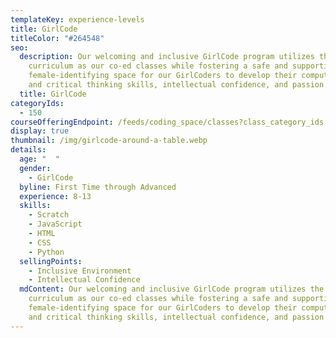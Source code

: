 ```yaml
---
templateKey: experience-levels
title: GirlCode
titleColor: "#264548"
seo:
  description: Our welcoming and inclusive GirlCode program utilizes the same
    curriculum as our co-ed classes while fostering a safe and supportive
    female-identifying space for our GirlCoders to develop their computational
    and critical thinking skills, intellectual confidence, and passion for STEM.
  title: GirlCode
categoryIds:
  - 150
courseOfferingEndpoint: /feeds/coding_space/classes?class_category_ids[]=153
display: true
thumbnail: /img/girlcode-around-a-table.webp
details:
  age: "  "
  gender:
    - GirlCode
  byline: First Time through Advanced
  experience: 8-13
  skills:
    - Scratch
    - JavaScript
    - HTML
    - CSS
    - Python
  sellingPoints:
    - Inclusive Environment
    - Intellectual Confidence
  mdContent: Our welcoming and inclusive GirlCode program utilizes the same
    curriculum as our co-ed classes while fostering a safe and supportive
    female-identifying space for our GirlCoders to develop their computational
    and critical thinking skills, intellectual confidence, and passion for STEM.
---
```

